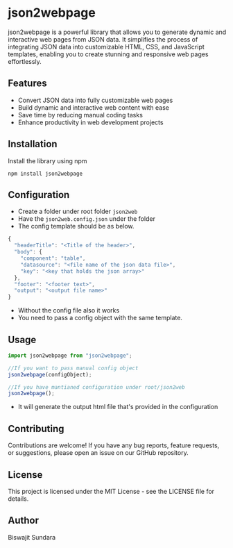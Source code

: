 # json2webpage

json2webpage is a powerful library that allows you to generate dynamic and interactive web pages from JSON data. It simplifies the process of integrating JSON data into customizable HTML, CSS, and JavaScript templates, enabling you to create stunning and responsive web pages effortlessly.

## Features

- Convert JSON data into fully customizable web pages
- Build dynamic and interactive web content with ease
- Save time by reducing manual coding tasks
- Enhance productivity in web development projects

## Installation

Install the library using npm

```console
npm install json2webpage
```

## Configuration

- Create a folder under root folder `json2web`
- Have the `json2web.config.json` under the folder
- The config template should be as below.

```js
{
  "headerTitle": "<Title of the header>",
  "body": {
    "component": "table",
    "datasource": "<file name of the json data file>",
    "key": "<key that holds the json array>"
  },
  "footer": "<footer text>",
  "output": "<output file name>"
}
```

- Without the config file also it works
- You need to pass a config object with the same template.

## Usage

```js
import json2webpage from "json2webpage";

//If you want to pass manual config object
json2webpage(configObject);

//If you have mantianed configuration under root/json2web
json2webpage();
```

- It will generate the output html file that's provided in the configuration

## Contributing

Contributions are welcome! If you have any bug reports, feature requests, or suggestions, please open an issue on our GitHub repository.

## License

This project is licensed under the MIT License - see the LICENSE file for details.

## Author

Biswajit Sundara
